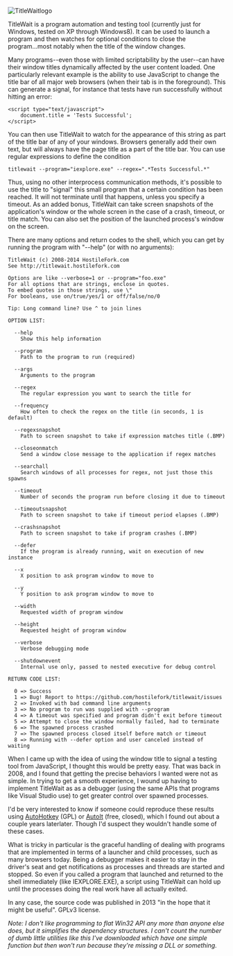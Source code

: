 ![TitleWaitlogo](https://raw2.github.com/hostilefork/titlewait/master/titlewait-logo.jpg)

TitleWait is a program automation and testing tool (currently just for Windows, tested on XP through Windows8).  It can be used to launch a program and then watches for optional conditions to close the program...most notably when the title of the window changes.

Many programs--even those with limited scriptability by the user--can have their window titles dynamically affected by the user content loaded.  One particularly relevant example is the ability to use JavaScript to change the title bar of all major web browsers (when their tab is in the foreground).  This can generate a signal, for instance that tests have run successfully without hitting an error:

    <script type="text/javascript">
        document.title = 'Tests Successful';
    </script>

You can then use TitleWait to watch for the appearance of this string as part of the title bar of any of your windows.  Browsers generally add their own text, but will always have the page title as a part of the title bar.  You can use regular expressions to define the condition

	titlewait --program="iexplore.exe" --regex=".*Tests Successful.*"

Thus, using no other interprocess communication methods, it's possible to use the title to "signal" this small program that a certain condition has been reached.  It will not terminate until that happens, unless you specify a timeout.  As an added bonus, TitleWait can take screen snapshots of the application's window or the whole screen in the case of a crash, timeout, or title match.  You can also set the position of the launched process's window on the screen.

There are many options and return codes to the shell, which you can get by running the program with "--help" (or with no arguments):

    TitleWait (c) 2008-2014 HostileFork.com
    See http://titlewait.hostilefork.com

    Options are like --verbose=1 or --program="foo.exe"
    For all options that are strings, enclose in quotes.
    To embed quotes in those strings, use \"
    For booleans, use on/true/yes/1 or off/false/no/0

    Tip: Long command line? Use ^ to join lines

    OPTION LIST:

      --help
        Show this help information

      --program
        Path to the program to run (required)

      --args
        Arguments to the program

      --regex
        The regular expression you want to search the title for

      --frequency
        How often to check the regex on the title (in seconds, 1 is default)

      --regexsnapshot
        Path to screen snapshot to take if expression matches title (.BMP)

      --closeonmatch
        Send a window close message to the application if regex matches

      --searchall
        Search windows of all processes for regex, not just those this spawns

      --timeout
        Number of seconds the program run before closing it due to timeout

      --timeoutsnapshot
        Path to screen snapshot to take if timeout period elapses (.BMP)

      --crashsnapshot
        Path to screen snapshot to take if program crashes (.BMP)

      --defer
        If the program is already running, wait on execution of new instance

      --x
        X position to ask program window to move to

      --y
        Y position to ask program window to move to

      --width
        Requested width of program window

      --height
        Requested height of program window

      --verbose
        Verbose debugging mode

      --shutdownevent
        Internal use only, passed to nested executive for debug control

    RETURN CODE LIST:

      0 => Success
      1 => Bug! Report to https://github.com/hostilefork/titlewait/issues
      2 => Invoked with bad command line arguments
      3 => No program to run was supplied with --program
      4 => A timeout was specified and program didn't exit before timeout
      5 => Attempt to close the window normally failed, had to terminate
      6 => The spawned process crashed
      7 => The spawned process closed itself before match or timeout
      8 => Running with --defer option and user canceled instead of waiting

When I came up with the idea of using the window title to signal a testing tool from JavaScript, I thought this would be pretty easy.  That was back in 2008, and I found that getting the precise behaviors I wanted were not as simple.  In trying to get a smooth experience, I wound up having to implement TitleWait as as a debugger (using the same APIs that programs like Visual Studio use) to get greater control over spawned processes.

I'd be very interested to know if someone could reproduce these results using [AutoHotkey](http://en.wikipedia.org/wiki/AutoHotkey) (GPL) or [AutoIt](http://en.wikipedia.org/wiki/AutoIt) (free, closed), which I found out about a couple years laterlater.  Though I'd suspect they wouldn't handle some of these cases.

What is tricky in particular is the graceful handling of dealing with programs that are implemented in terms of a launcher and child processes, such as many browsers today.  Being a debugger makes it easier to stay in the driver's seat and get notifications as processes and threads are started and stopped.  So even if you called a program that launched and returned to the shell immediately (like IEXPLORE.EXE), a script using TitleWait can hold up until the processes doing the real work have all actually exited.

In any case, the source code was published in 2013 "in the hope that it might be useful".  GPLv3 license.

*Note: I don't like programming to flat Win32 API any more than anyone else does, but it simplifies the dependency structures.  I can't count the number of dumb little utilities like this I've downloaded which have one simple function but then won't run because they're missing a DLL or something.*